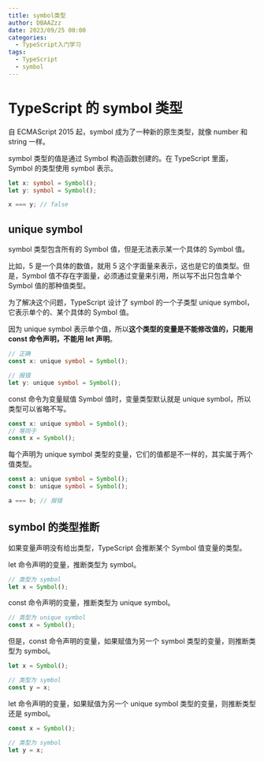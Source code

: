 ```yaml
---
title: symbol类型
author: DBAAZzz
date: 2023/09/25 00:00
categories:
  - TypeScript入门学习
tags:
  - TypeScript
  - symbol
---
```


# TypeScript 的 symbol 类型

自 ECMAScript 2015 起，symbol 成为了一种新的原生类型，就像 number 和 string 一样。

symbol 类型的值是通过 Symbol 构造函数创建的。在 TypeScript 里面，Symbol 的类型使用 symbol 表示。

```ts
let x: symbol = Symbol();
let y: symbol = Symbol();

x === y; // false
```

## unique symbol

symbol 类型包含所有的 Symbol 值，但是无法表示某一个具体的 Symbol 值。

比如，5 是一个具体的数值，就用 5 这个字面量来表示，这也是它的值类型。但是，Symbol 值不存在字面量，必须通过变量来引用，所以写不出只包含单个 Symbol 值的那种值类型。

为了解决这个问题，TypeScript 设计了 symbol 的一个子类型 unique symbol，它表示单个的、某个具体的 Symbol 值。

因为 unique symbol 表示单个值，所以**这个类型的变量是不能修改值的，只能用 const 命令声明，不能用 let 声明**。

```ts
// 正确
const x: unique symbol = Symbol();

// 报错
let y: unique symbol = Symbol();
```

const 命令为变量赋值 Symbol 值时，变量类型默认就是 unique symbol，所以类型可以省略不写。

```ts
const x: unique symbol = Symbol();
// 等同于
const x = Symbol();
```

每个声明为 unique symbol 类型的变量，它们的值都是不一样的，其实属于两个值类型。

```ts
const a: unique symbol = Symbol();
const b: unique symbol = Symbol();

a === b; // 报错
```

## symbol 的类型推断

如果变量声明没有给出类型，TypeScript 会推断某个 Symbol 值变量的类型。

let 命令声明的变量，推断类型为 symbol。

```ts
// 类型为 symbol
let x = Symbol();
```

const 命令声明的变量，推断类型为 unique symbol。

```ts
// 类型为 unique symbol
const x = Symbol();
```

但是，const 命令声明的变量，如果赋值为另一个 symbol 类型的变量，则推断类型为 symbol。

```ts
let x = Symbol();

// 类型为 symbol
const y = x;
```

let 命令声明的变量，如果赋值为另一个 unique symbol 类型的变量，则推断类型还是 symbol。

```ts
const x = Symbol();

// 类型为 symbol
let y = x;
```

